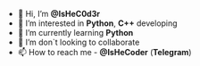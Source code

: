 - 👋 Hi, I’m <b>@IsHeC0d3r</b>
- 👀 I’m interested in <b>Python</b>, <b>C++</b> developing
- 🌱 I’m currently learning <b>Python</b>
- 💞️ I’m don`t looking to collaborate
- 📫 How to reach me - <b>@IsHeCoder</b> (<b>Telegram</b>)

<!---
IsHeC0d3r/IsHeC0d3r is a ✨ special ✨ repository because its `README.md` (this file) appears on your GitHub profile.
You can click the Preview link to take a look at your changes.
--->
